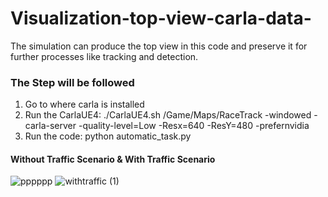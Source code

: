 # Visualization-top-view-carla-data-

The simulation can produce the top view in this code and preserve it for further processes like tracking and detection.

### The Step will be followed

1. Go to where carla is installed 
2. Run the CarlaUE4:    ./CarlaUE4.sh /Game/Maps/RaceTrack -windowed -carla-server -quality-level=Low -Resx=640 -ResY=480 -prefernvidia
3. Run the code:  python automatic_task.py 

#### Without Traffic Scenario & With Traffic Scenario
![pppppp](https://user-images.githubusercontent.com/70905483/173797280-a7063c51-7912-45f8-8f5c-10cd5be76614.gif)
![withtraffic (1)](https://user-images.githubusercontent.com/70905483/173797050-4a9ad4c0-fc06-4522-bc3f-0e28c7563808.gif)
